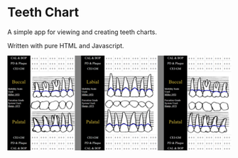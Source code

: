 # Teeth Chart

A simple app for viewing and creating teeth charts.

Written with pure HTML and Javascript.

![cover-image](./img/cover.png)
